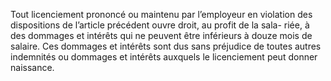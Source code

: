 Tout licenciement prononcé ou maintenu par l’employeur en violation des dispositions de l’article précédent ouvre droit, au profit de la sala- riée, à des dommages et intérêts qui ne peuvent être inférieurs à douze mois de salaire. Ces dommages et intérêts sont dus sans préjudice de toutes autres indemnités ou dommages et intérêts auxquels le licenciement peut donner naissance.